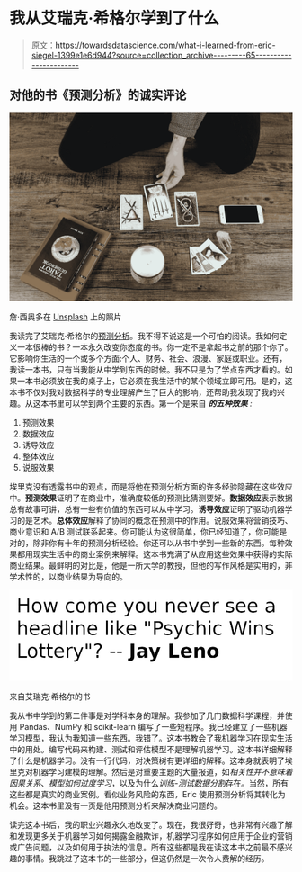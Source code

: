 # 我从艾瑞克·希格尔学到了什么

> 原文：<https://towardsdatascience.com/what-i-learned-from-eric-siegel-1399e1e6d944?source=collection_archive---------65----------------------->

## 对他的书《预测分析》的诚实评论

![](img/7e1977aee1bcdb4f9b4be7d8babbc065.png)

詹·西奥多在 [Unsplash](https://unsplash.com/s/photos/tarot-card?utm_source=unsplash&utm_medium=referral&utm_content=creditCopyText) 上的照片

我读完了艾瑞克·希格尔的[预测分析](https://www.predictiveanalyticsworld.com/book/)。我不得不说这是一个可怕的阅读。我如何定义一本很棒的书？一本永久改变你态度的书。你一定不是拿起书之前的那个你了。它影响你生活的一个或多个方面:个人、财务、社会、浪漫、家庭或职业。还有，我读一本书，只有当我能从中学到东西的时候。我不只是为了学点东西才看的。如果一本书必须放在我的桌子上，它必须在我生活中的某个领域立即可用。是的，这本书不仅对我对数据科学的专业理解产生了巨大的影响，还帮助我发现了我的兴趣。从这本书里可以学到两个主要的东西。第一个是来自 ***的五种效果*** *:*

1.  预测效果
2.  数据效应
3.  诱导效应
4.  整体效应
5.  说服效果

埃里克没有透露书中的观点，而是将他在预测分析方面的许多经验隐藏在这些效应中。**预测效果**证明了在商业中，准确度较低的预测比猜测要好。**数据效应**表示数据总有故事可讲，总有一些有价值的东西可以从中学习。**诱导效应**证明了驱动机器学习的是艺术。**总体效应**解释了协同的概念在预测中的作用。说服效果将营销技巧、商业意识和 A/B 测试联系起来。你可能认为这很简单，你已经知道了，你可能是对的，除非你有十年的预测分析经验。你还可以从书中学到一些新的东西。每种效果都用现实生活中的商业案例来解释。这本书充满了从应用这些效果中获得的实际商业结果。最鲜明的对比是，他是一所大学的教授，但他的写作风格是实用的，非学术性的，以商业结果为导向的。

![](img/e5706bc3bff370a4ea32c7a8e8ac6fbe.png)

来自艾瑞克·希格尔的书

我从书中学到的第二件事是对学科本身的理解。我参加了几门数据科学课程，并使用 Pandas、NumPy 和 scikit-learn 编写了一些短程序。我已经建立了一些机器学习模型，我认为我知道一些东西。我错了。这本书教会了我机器学习在现实生活中的用处。编写代码来构建、测试和评估模型不是理解机器学习。这本书详细解释了什么是机器学习。没有一行代码，对决策树有更详细的解释。这本身就表明了埃里克对机器学习建模的理解。然后是对重要主题的大量报道，如*相关性并不意味着因果关系*、*模型如何过度学习*，以及为什么*训练-测试数据分割*存在。当然，所有这些都是真实的商业案例。看似业务风险的东西，Eric 使用预测分析将其转化为机会。这本书里没有一页是他用预测分析来解决商业问题的。

读完这本书后，我的职业兴趣永久地改变了。现在，我很好奇，也非常有兴趣了解和发现更多关于机器学习如何揭露金融欺诈，机器学习程序如何应用于企业的营销或广告问题，以及如何用于执法的信息。所有这些都是我在读这本书之前最不感兴趣的事情。我跳过了这本书的一些部分，但这仍然是一次令人费解的经历。